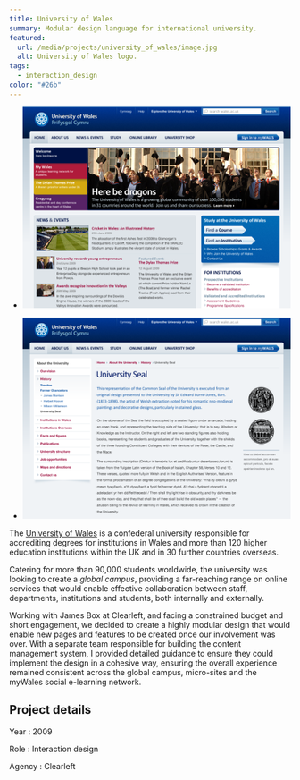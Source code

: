 ```yaml
---
title: University of Wales
summary: Modular design language for international university.
featured:
  url: /media/projects/university_of_wales/image.jpg
  alt: University of Wales logo.
tags:
  - interaction_design
color: "#26b"
---
```


- ![Home page.](/media/projects/university_of_wales/homepage.png#screenshot)

- ![About page.](/media/projects/university_of_wales/about.png#screenshot)

The [University of Wales][1] is a confederal university responsible for accrediting degrees for institutions in Wales and more than 120 higher education institutions within the UK and in 30 further countries overseas.

Catering for more than 90,000 students worldwide, the university was looking to create a _global campus_, providing a far-reaching range on online services that would enable effective collaboration between staff, departments, institutions and students, both internally and externally.

Working with James Box at Clearleft, and facing a constrained budget and short engagement, we decided to create a highly modular design that would enable new pages and features to be created once our involvement was over. With a separate team responsible for building the content management system, I provided detailed guidance to ensure they could implement the design in a cohesive way, ensuring the overall experience remained consistent across the global campus, micro-sites and the myWales social e-learning network.

## Project details

Year
: 2009

Role
: Interaction design

Agency
: Clearleft

[1]: https://www.wales.ac.uk
